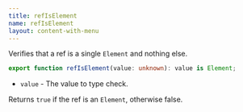 ```yaml
---
title: refIsElement
name: refIsElement
layout: content-with-menu
---
```


Verifies that a ref is a single `Element` and nothing else.

```ts
export function refIsElement(value: unknown): value is Element;
```

- `value` - The value to type check.

Returns `true` if the ref is an `Element`, otherwise false.
